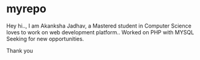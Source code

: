 # myrepo
Hey hi..,
I am Akanksha Jadhav, a Mastered student in Computer Science loves to work on web development platform..
Worked on PHP with MYSQL
Seeking for new opportunities.

Thank you
